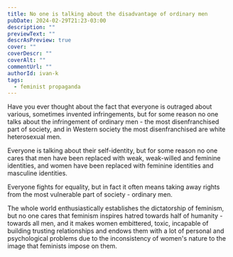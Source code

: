 ```yaml
---
title: No one is talking about the disadvantage of ordinary men
pubDate: 2024-02-29T21:23-03:00
description: ""
previewText: ""
descrAsPreview: true
cover: ""
coverDescr: ""
coverAlt: ""
commentUrl: ""
authorId: ivan-k
tags:
  - feminist propaganda
---
```

Have you ever thought about the fact that everyone is outraged about various, sometimes invented infringements, but for some reason no one talks about the infringement of ordinary men - the most disenfranchised part of society, and in Western society the most disenfranchised are white heterosexual men.

Everyone is talking about their self-identity, but for some reason no one cares that men have been replaced with weak, weak-willed and feminine identities, and women have been replaced with feminine identities and masculine identities.

Everyone fights for equality, but in fact it often means taking away rights from the most vulnerable part of society - ordinary men.

The whole world enthusiastically establishes the dictatorship of feminism, but no one cares that feminism inspires hatred towards half of humanity - towards all men, and it makes women embittered, toxic, incapable of building trusting relationships and endows them with a lot of personal and psychological problems due to the inconsistency of women's nature to the image that feminists impose on them.
